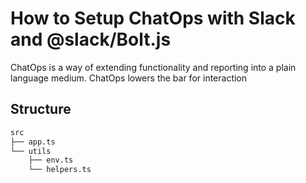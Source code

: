 # How to Setup ChatOps with Slack and @slack/Bolt.js

ChatOps is a way of extending functionality and reporting into a plain language medium. ChatOps lowers the bar for interaction

## Structure

```bash
src
├── app.ts
└── utils
    ├── env.ts
    └── helpers.ts

```
